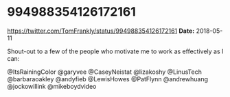 # 994988354126172161
https://twitter.com/TomFrankly/status/994988354126172161
**Date:** 2018-05-11

Shout-out to a few of the people who motivate me to work as effectively as I can:

@ItsRainingColor
@garyvee 
@CaseyNeistat 
@lizakoshy 
@LinusTech 
@barbaraoakley
@andyfieb 
@LewisHowes 
@PatFlynn 
@andrewhuang
@jockowillink 
@mikeboydvideo
